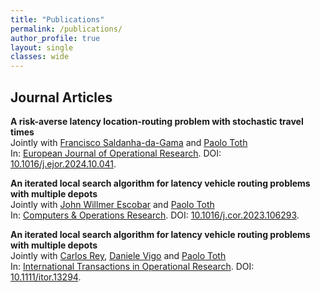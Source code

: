 ```yaml
---
title: "Publications"
permalink: /publications/
author_profile: true
layout: single
classes: wide
---
```


## Journal Articles  

__A risk-averse latency location-routing problem with stochastic travel times__  
Jointly with [Francisco Saldanha-da-Gama](https://scholar.google.com/citations?user=NPDmx4MAAAAJ&hl=en) and [Paolo Toth](https://scholar.google.com/citations?user=2IPL4XIAAAAJ&hl=en)  
In: [European Journal of Operational Research](https://www.sciencedirect.com/journal/european-journal-of-operational-research). DOI: [10.1016/j.ejor.2024.10.041](https://doi.org/10.1016/j.ejor.2024.10.041).   

__An iterated local search algorithm for latency vehicle routing problems with multiple depots__  
Jointly with [John Willmer Escobar](https://scholar.google.com/citations?user=RfTG9iIAAAAJ&hl=en) and [Paolo Toth](https://scholar.google.com/citations?user=2IPL4XIAAAAJ&hl=en)  
In: [Computers & Operations Research](https://www.sciencedirect.com/journal/computers-and-operations-research). DOI: [10.1016/j.cor.2023.106293](https://www.sciencedirect.com/science/article/pii/S0305054823001570).   

__An iterated local search algorithm for latency vehicle routing problems with multiple depots__  
Jointly with [Carlos Rey](https://scholar.google.com/citations?user=_VU2AugAAAAJ&hl=en), [Daniele Vigo](https://scholar.google.com/citations?user=2kk8d_AAAAAJ&hl=en) and [Paolo Toth](https://scholar.google.com/citations?user=2IPL4XIAAAAJ&hl=en)  
In: [International Transactions in Operational Research](https://onlinelibrary.wiley.com/journal/14753995). DOI: [10.1111/itor.13294](https://onlinelibrary.wiley.com/doi/full/10.1111/itor.13294). 

 

